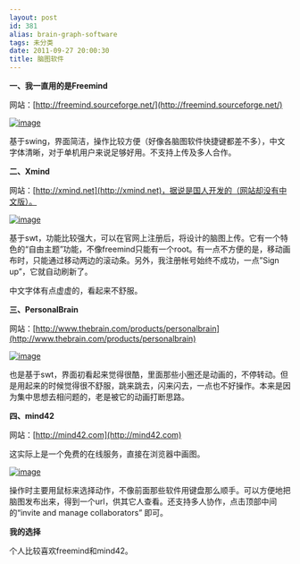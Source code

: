 ```yaml
---
layout: post
id: 381
alias: brain-graph-software
tags: 未分类
date: 2011-09-27 20:00:30
title: 脑图软件
---
```


**一、我一直用的是Freemind**

网站：[http://freemind.sourceforge.net/](http://freemind.sourceforge.net/)

[![image](http://freewind.me/wp-content/uploads/2011/09/image_thumb21.png "image")](http://freewind.me/wp-content/uploads/2011/09/image21.png)

基于swing，界面简洁，操作比较方便（好像各脑图软件快捷键都差不多），中文字体清晰，对于单机用户来说足够好用。不支持上传及多人合作。

<span id="more-381"></span>

**二、Xmind**

网站：[http://xmind.net](http://xmind.net)，据说是国人开发的（网站却没有中文版）。

[![image](http://freewind.me/wp-content/uploads/2011/09/image_thumb22.png "image")](http://freewind.me/wp-content/uploads/2011/09/image22.png)

基于swt，功能比较强大，可以在官网上注册后，将设计的脑图上传。它有一个特色的“自由主题”功能，不像freemind只能有一个root。有一点不方便的是，移动画布时，只能通过移动两边的滚动条。另外，我注册帐号始终不成功，一点&#8221;Sign up&#8221;，它就自动刷新了。

中文字体有点虚虚的，看起来不舒服。

**三、PersonalBrain**

网站：[http://www.thebrain.com/products/personalbrain](http://www.thebrain.com/products/personalbrain)

[![image](http://freewind.me/wp-content/uploads/2011/09/image_thumb23.png "image")](http://freewind.me/wp-content/uploads/2011/09/image23.png)

也是基于swt，界面初看起来觉得很酷，里面那些小圈还是动画的，不停转动。但是用起来的时候觉得很不舒服，跳来跳去，闪来闪去，一点也不好操作。本来是因为集中思想去相问题的，老是被它的动画打断思路。

**四、mind42**

网站：[http://mind42.com](http://mind42.com)

这实际上是一个免费的在线服务，直接在浏览器中画图。

[![image](http://freewind.me/wp-content/uploads/2011/09/image_thumb24.png "image")](http://freewind.me/wp-content/uploads/2011/09/image24.png)

操作时主要用鼠标来选择动作，不像前面那些软件用键盘那么顺手。可以方便地把脑图发布出来，得到一个url，供其它人查看。还支持多人协作，点击顶部中间的“invite and manage collaborators&#8221; 即可。

**我的选择**

个人比较喜欢freemind和mind42。
